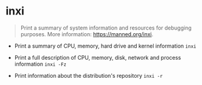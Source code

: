 # inxi
> Print a summary of system information and resources for debugging purposes.
> More information: <https://manned.org/inxi>.

- Print a summary of CPU, memory, hard drive and kernel information
`inxi`

- Print a full description of CPU, memory, disk, network and process information
`inxi -Fz`

- Print information about the distribution's repository
`inxi -r`
